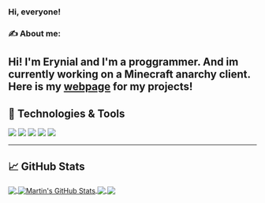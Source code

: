 ### Hi, everyone!

### :writing_hand: About me:
Hi! I'm Erynial and I'm a proggrammer. And im currently working on a Minecraft anarchy client. Here is my [webpage](https://erynial.github.io/erynial-webpage/) for my projects!
---

## 🔧 Technologies & Tools

![](https://img.shields.io/badge/Windows-informational?style=flat&logo=Windows&logoColor=white&color=2bbc8a)
![](https://img.shields.io/badge/Editor-Visual-Studio-informational?style=flat&logo=visual-studio&logoColor=white&color=2bbc8a)
![](https://img.shields.io/badge/Editor-IntelliJ_IDEA-informational?style=flat&logo=intellij-idea&logoColor=white&color=2bbc8a)
![](https://img.shields.io/badge/Code-Python-informational?style=flat&logo=python&logoColor=white&color=2bbc8a)
![](https://img.shields.io/badge/Code-CSharp-informational?style=flat&logo=c-sharp&logoColor=white&color=2bbc8a)

---
## &#x1f4c8; GitHub Stats

<a href="https://github.com/Erynial/Erynial">
  <img align="center" src="https://github-readme-stats.vercel.app/api/top-langs/?username=Erynial&hide=java,html&title_color=ffffff&text_color=c9cacc&icon_color=2bbc8a&bg_color=1d1f21" />
</a>
<a href="https://github.com/MartinHeinz/Erynial">
  <img align="center" src="https://github-readme-stats.vercel.app/api?username=Erynial&show_icons=true&line_height=27&count_private=true&title_color=ffffff&text_color=c9cacc&icon_color=2bbc8a&bg_color=1d1f21" alt="Martin's GitHub Stats" />
</a>

<a href="https://github.com/Erynial/AppLauncher">
  <img align="center" src="https://github-readme-stats.vercel.app/api/pin/?username=Erynial&repo=AppLauncher&title_color=ffffff&text_color=c9cacc&icon_color=2bbc8a&bg_color=1d1f21" />
</a>

<a href="https://github.com/Erynial/erynial-webpage">
  <img align="center" src="https://github-readme-stats.vercel.app/api/pin/?username=Erynial&repo=erynial-webpage&title_color=ffffff&text_color=c9cacc&icon_color=2bbc8a&bg_color=1d1f21" />
</a>
<!--
**Erynial/Erynial** is a ✨ _special_ ✨ repository because its `README.md` (this file) appears on your GitHub profile.

Here are some ideas to get you started:

- 🔭 I’m currently working on ...
- 🌱 I’m currently learning ...
- 👯 I’m looking to collaborate on ...
- 🤔 I’m looking for help with ...
- 💬 Ask me about ...
- 📫 How to reach me: ...
- 😄 Pronouns: ...
- ⚡ Fun fact: ...
-->
